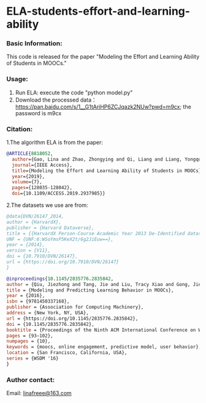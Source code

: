# ELA-students-effort-and-learning-ability

### Basic Information:
This code is released for the paper "Modeling the Effort and Learning Ability of Students in MOOCs."


### Usage:
1. Run ELA: execute the code "python model.py"
2. Download the processed data：https://pan.baidu.com/s/1__G1tAriHP6ZCJqazk2NUw?pwd=m9cx; the password is m9cx


### Citation:
1.The algorithm ELA is from the paper:
```bibtex
@ARTICLE{8818052,
  author={Gao, Lina and Zhao, Zhongying and Qi, Liang and Liang, Yongquan and Du, Junwei},
  journal={IEEE Access}, 
  title={Modeling the Effort and Learning Ability of Students in MOOCs}, 
  year={2019},
  volume={7},
  pages={128035-128042},
  doi={10.1109/ACCESS.2019.2937985}}
```

2.The datasets we use are from:
```bibtex
@data{DVN/26147_2014,
author = {HarvardX},
publisher = {Harvard Dataverse},
title = {{HarvardX Person-Course Academic Year 2013 De-Identified dataset, version 3.0}},
UNF = {UNF:6:WSoYmsP5KeX2t/6g2JiEuw==},
year = {2014},
version = {V11},
doi = {10.7910/DVN/26147},
url = {https://doi.org/10.7910/DVN/26147}
}
```

```bibtex
@inproceedings{10.1145/2835776.2835842,
author = {Qiu, Jiezhong and Tang, Jie and Liu, Tracy Xiao and Gong, Jie and Zhang, Chenhui and Zhang, Qian and Xue, Yufei},
title = {Modeling and Predicting Learning Behavior in MOOCs},
year = {2016},
isbn = {9781450337168},
publisher = {Association for Computing Machinery},
address = {New York, NY, USA},
url = {https://doi.org/10.1145/2835776.2835842},
doi = {10.1145/2835776.2835842},
booktitle = {Proceedings of the Ninth ACM International Conference on Web Search and Data Mining},
pages = {93–102},
numpages = {10},
keywords = {moocs, online engagement, predictive model, user behavior},
location = {San Francisco, California, USA},
series = {WSDM '16}
}
```

### Author contact:
Email: linafreee@163.com

